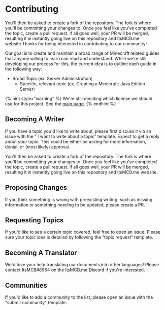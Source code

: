 # Contributing

You'll then be asked to create a fork of the repository. The fork is where you'll be committing your changes to. Once you feel like you've completed the topic, create a pull request. If all goes well, your PR will be merged, resulting it in instantly going live on this repository and ItsMCB.me website.Thanks for being interested in contributing to our community!

Our goal is to create and maintain a broad range of Minecraft related guides that anyone willing to learn can read and understand. While we're still developing our process for this, the current idea is to outline each guide in the following way:

* Broad Topic \(ex. Server Administration\)
  * Specific, relevant topic \(ex. Creating a Minecraft: Java Edition Server\)

{% hint style="warning" %}
We're still deciding which license we should use for this project. See the [main page](./).
{% endhint %}

## Becoming A Writer

If you have a topic you'd like to write about, please first discuss it via an issue with the " I want to write about a topic" template. Expect to get a reply about your topic. This could be either be asking for more information, denial, or \(most likely\) approval.

You'll then be asked to create a fork of the repository. The fork is where you'll be committing your changes to. Once you feel like you've completed the topic, create a pull request. If all goes well, your PR will be merged, resulting it in instantly going live on this repository and ItsMCB.me website.

## Proposing Changes

If you think something is wrong with preexisting writing, such as missing information or something needing to be updated, please create a PR.

## Requesting Topics

If you'd like to see a certain topic covered, feel free to open an issue. Please sure your topic idea is detailed by following the "topic request" template.

## Becoming A Translator

We'd love your help translating our documents into other languages! Please contact ItsMCB\#8964 on the ItsMCB.me Discord if you're interested.

## Communities

If you'd like to add a community to the list, please open an issue with the "submit community" template.

